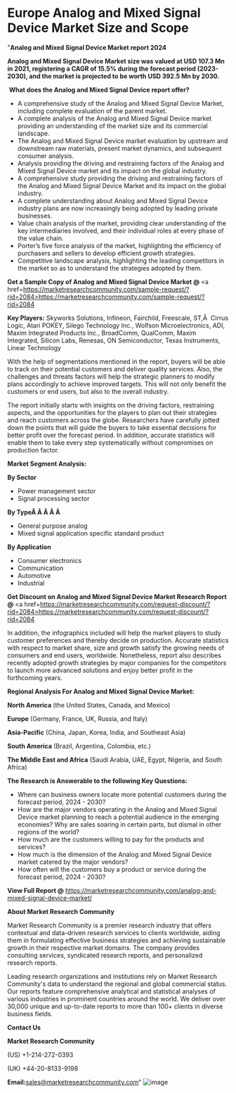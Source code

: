 # Europe Analog and Mixed Signal Device Market Size and Scope 
"<strong>Analog and Mixed Signal Device Market report 2024</strong>

<strong>Analog and Mixed Signal Device Market size was valued at USD 107.3 Mn in 2021, registering a CAGR of 15.5% during the forecast period (2023-2030), and the market is projected to be worth USD 392.5 Mn by 2030.</strong>

 <strong><b>What does the Analog and Mixed Signal Device report offer?</b></strong>
<ul>
  <li>A comprehensive study of the Analog and Mixed Signal Device Market, including complete evaluation of the parent market.</li>
  <li>A complete analysis of the Analog and Mixed Signal Device market providing an understanding of the market size and its commercial landscape.</li>
  <li>The Analog and Mixed Signal Device market evaluation by upstream and downstream raw materials, present market dynamics, and subsequent consumer analysis.</li>
  <li>Analysis providing the driving and restraining factors of the Analog and Mixed Signal Device market and its impact on the global industry.</li>
  <li>A comprehensive study providing the driving and restraining factors of the Analog and Mixed Signal Device Market and its impact on the global industry.</li>
  <li>A complete understanding about Analog and Mixed Signal Device industry plans are now increasingly being adopted by leading private businesses.</li>
  <li>Value chain analysis of the market, providing clear understanding of the key intermediaries involved, and their individual roles at every phase of the value chain.</li>
  <li>Porter’s five force analysis of the market, highlighting the efficiency of purchasers and sellers to develop efficient growth strategies.</li>
  <li>Competitive landscape analysis, highlighting the leading competitors in the market so as to understand the strategies adopted by them.</li>
</ul>

<strong>Get a Sample Copy of Analog and Mixed Signal Device Market @ </strong><a href=https://marketresearchcommunity.com/sample-request/?rid=2084><u>https://marketresearchcommunity.com/sample-request/?rid=2084</u></a>

<strong>Key Players:</strong> 
Skyworks Solutions, Infineon, Fairchild, Freescale, ST,Â  Cirrus Logic, Atari POKEY, Silego Technology Inc., Wolfson Microelectronics, ADI, Maxim Integrated Products Inc., BroadComm, QualComm, Maxim Integrated, Silicon Labs, Renesas, ON Semiconductor, Texas Instruments, Linear Technology

With the help of segmentations mentioned in the report, buyers will be able to track on their potential customers and deliver quality services. Also, the challenges and threats factors will help the strategic planners to modify plans accordingly to achieve improved targets. This will not only benefit the customers or end users, but also to the overall industry.

The report initially starts with insights on the driving factors, restraining aspects, and the opportunities for the players to plan out their strategies and reach customers across the globe. Researchers have carefully jotted down the points that will guide the buyers to take essential decisions for better profit over the forecast period. In addition, accurate statistics will enable them to take every step systematically without compromises on production factor.

<strong>Market Segment Analysis:</strong>



<strong>By Sector</strong>
<ul>
 	<li>Power management sector</li>
 	<li>Signal processing sector</li>
</ul>
<strong>By TypeÂ Â Â Â Â  </strong>
<ul>
 	<li>General purpose analog</li>
 	<li>Mixed signal application specific standard product</li>
</ul>
<strong>By Application</strong>
<ul>
 	<li>Consumer electronics</li>
 	<li>Communication</li>
 	<li>Automotive</li>
 	<li>Industrial</li>
</ul>

<strong>Get Discount on Analog and Mixed Signal Device Market Research Report @ </b></strong><a href=https://marketresearchcommunity.com/request-discount/?rid=2084><u>https://marketresearchcommunity.com/request-discount/?rid=2084</u></a>

In addition, the infographics included will help the market players to study customer preferences and thereby decide on production. Accurate statistics with respect to market share, size and growth satisfy the growing needs of consumers and end users, worldwide. Nonetheless, report also describes recently adopted growth strategies by major companies for the competitors to launch more advanced solutions and enjoy better profit in the forthcoming years.

<strong>Regional Analysis For Analog and Mixed Signal Device Market:</strong>

<strong>North America</strong> (the United States, Canada, and Mexico)

<strong>Europe</strong> (Germany, France, UK, Russia, and Italy)

<strong>Asia-Pacific</strong> (China, Japan, Korea, India, and Southeast Asia)

<strong>South America</strong> (Brazil, Argentina, Colombia, etc.)

<strong>The Middle East and Africa</strong> (Saudi Arabia, UAE, Egypt, Nigeria, and South Africa)

<strong>The Research is Answerable to the following Key Questions:</strong>
<ul>
 	<li>Where can business owners locate more potential customers during the forecast period, 2024 - 2030?</li>
 	<li>How are the major vendors operating in the Analog and Mixed Signal Device market planning to reach a potential audience in the emerging economies? Why are sales soaring in certain parts, but dismal in other regions of the world?</li>
 	<li>How much are the customers willing to pay for the products and services?</li>
 	<li>How much is the dimension of the Analog and Mixed Signal Device market catered by the major vendors?</li>
 	<li>How often will the customers buy a product or service during the forecast period, 2024 - 2030?</li>
</ul>

<strong>View Full Report @</strong> <a href=https://marketresearchcommunity.com/analog-and-mixed-signal-device-market/>https://marketresearchcommunity.com/analog-and-mixed-signal-device-market/</a>

<strong>About Market Research Community</strong>

Market Research Community is a premier research industry that offers contextual and data-driven research services to clients worldwide, aiding them in formulating effective business strategies and achieving sustainable growth in their respective market domains. The company provides consulting services, syndicated research reports, and personalized research reports.

Leading research organizations and institutions rely on Market Research Community's data to understand the regional and global commercial status. Our reports feature comprehensive analytical and statistical analyses of various industries in prominent countries around the world. We deliver over 30,000 unique and up-to-date reports to more than 100+ clients in diverse business fields.

<strong>Contact Us</strong>

<strong>Market Research Community</strong>

(US) +1-214-272-0393

(UK) +44-20-8133-9198

<strong>Email:</strong>sales@marketresearchcommunity.com"
![image](https://github.com/krutikad1522/marketresearchcommunity/assets/158283933/8d394b88-f31d-4f1c-b800-6cf3842a4357)
